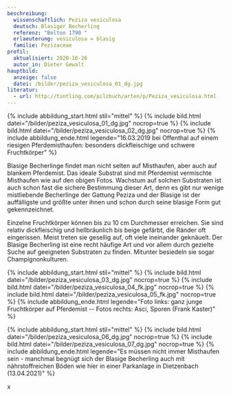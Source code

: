 ```yaml
---
beschreibung:
  wissenschaftlich: Peziza vesiculosa
  deutsch: Blasiger Becherling
  referenz: "Bolton 1790 "
  erlaeuterung: vesiculosa = blasig
  familie: Pezizaceae
profil:
  aktualisiert: 2020-10-26
  autor_in: Dieter Gewalt
hauptbild:
  anzeige: false
  datei: /bilder/peziza_vesiculosa_01_dg.jpg
literatur:
  - url: http://tintling.com/pilzbuch/arten/p/Peziza_vesiculosa.html
---
```

{% include abbildung_start.html stil="mittel" %}
{% include bild.html datei="/bilder/peziza_vesiculosa_01_dg.jpg" nocrop=true %}
{% include bild.html datei="/bilder/peziza_vesiculosa_02_dg.jpg" nocrop=true %}
{% include abbildung_ende.html legende="16.03.2019  bei Offenthal auf einem riesigen Pferdemisthaufen: besonders dickfleischige und schwere Fruchtkörper" %}

Blasige Becherlinge findet man nicht selten auf Misthaufen, aber auch auf blankem Pferdemist. Das ideale Substrat sind mit Pferdemist vermischte Misthaufen wie auf den obigen Fotos. Wachstum auf solchen Substraten ist auch schon fast die sichere Bestimmung dieser Art, denn es gibt nur wenige mistliebende Becherlinge der Gattung Peziza und der Blasige ist der auffälligste und größte unter ihnen und schon durch seine blasige Form gut gekennzeichnet.

Einzelne Fruchtkörper können bis zu 10 cm Durchmesser erreichen. Sie sind relativ dickfleischig und hellbräunlich bis beige gefärbt, die Ränder oft eingerissen. Meist treten sie gesellig auf, oft viele ineinander geknäuelt. Der Blasige Becherling ist eine recht häufige Art und vor allem durch gezielte Suche auf geeigneten Substraten zu finden. Mitunter besiedeln sie sogar Champignonkulturen.

{% include abbildung_start.html stil="mittel" %}
{% include bild.html datei="/bilder/peziza_vesiculosa_03_dg.jpg" nocrop=true %}
{% include bild.html datei="/bilder/peziza_vesiculosa_04_fk.jpg" nocrop=true %}
{% include bild.html datei="/bilder/peziza_vesiculosa_05_fk.jpg" nocrop=true %}
{% include abbildung_ende.html legende="Foto links: ganz junge Fruchtkörper auf Pferdemist -- Fotos rechts: Asci, Sporen (Frank Kaster)" %}

{% include abbildung_start.html stil="mittel" %}
{% include bild.html datei="/bilder/peziza_vesiculosa_06_dg.jpg" nocrop=true %}
{% include bild.html datei="/bilder/peziza_vesiculosa_07_dg.jpg" nocrop=true %}
{% include abbildung_ende.html legende="Es müssen nicht immer Misthaufen sein - manchmal begnügt sich der Blasige Becherling auch mit nährstoffreichen Böden wie hier in einer Parkanlage in Dietzenbach (13.04.2021)" %}

x